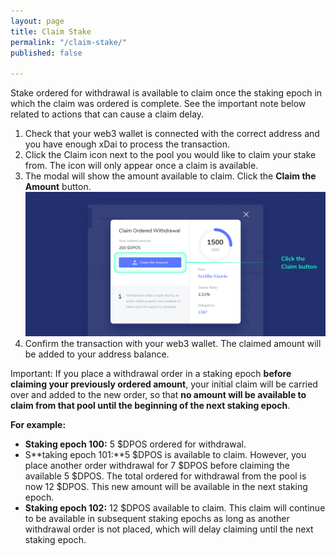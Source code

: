 ```yaml
---
layout: page
title: Claim Stake
permalink: "/claim-stake/"
published: false

---
```

Stake ordered for withdrawal is available to claim once the staking epoch in which the claim was ordered is complete. See the important note below related to actions that can cause a claim delay.

1. Check that your web3 wallet is connected with the correct address and you have enough xDai to process the transaction.
2. Click the Claim icon next to the pool you would like to claim your stake from. The icon will only appear once a claim is available. 
3. The modal will show the amount available to claim. Click the **Claim the Amount** button. ![](/uploads/97b4c3050bce7fcdb6824b2866e5b6bf800f7422_2_1380x664.png)
4. Confirm the transaction with your web3 wallet. The claimed amount will be added to your address balance.

Important: If you place a withdrawal order in a staking epoch **before claiming your previously ordered amount**, your initial claim will be carried over and added to the new order, so that **no amount will be available to claim from that pool until the beginning of the next staking epoch**. 

**For example:**

* **Staking epoch 100:** 5 $DPOS ordered for withdrawal.
* S**taking epoch 101:**5 $DPOS is available to claim. However, you place another order withdrawal for 7 $DPOS before claiming the available 5 $DPOS. The total ordered for withdrawal from the pool is now 12 $DPOS. This new amount will be available in the next staking epoch.
* **Staking epoch 102:** 12 $DPOS available to claim. This claim will continue to be available in subsequent staking epochs as long as another withdrawal order is not placed, which will delay claiming until the next staking epoch.